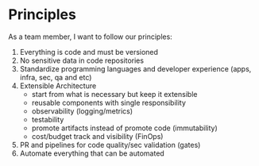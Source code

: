 # Principles

As a team member, I want to follow our principles:

1. Everything is code and must be versioned
1. No sensitive data in code repositories
1. Standardize programming languages and developer experience (apps, infra, sec, qa and etc)
1. Extensible Architecture
    - start from what is necessary but keep it extensible
    - reusable components with single responsibility
    - observability (logging/metrics)
    - testability
    - promote artifacts instead of promote code (immutability)
    - cost/budget track and visibility (FinOps)
1. PR and pipelines for code quality/sec validation (gates)
1. Automate everything that can be automated
